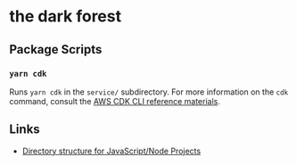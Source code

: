 # the dark forest

## Package Scripts

### `yarn cdk`

Runs `yarn cdk` in the `service/` subdirectory. For more information on the `cdk` command, consult the [AWS CDK CLI reference materials](https://docs.aws.amazon.com/cdk/latest/guide/cli.html).

## Links

- [Directory structure for JavaScript/Node Projects](https://gist.github.com/tracker1/59f2c13044315f88bee9)
